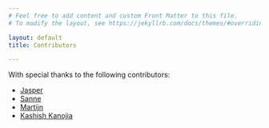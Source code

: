 ```yaml
---
# Feel free to add content and custom Front Matter to this file.
# To modify the layout, see https://jekyllrb.com/docs/themes/#overriding-theme-defaults

layout: default
title: Contributors

---
```


With special thanks to the following contributors:
* [Jasper](https://github.com/jasperla)
* [Sanne](https://github.com/sannemaasakkers)
* [Martijn](https://github.com/superbeest)
* [Kashish Kanojia](https://linkedin.com/in/cyberfascinate)
